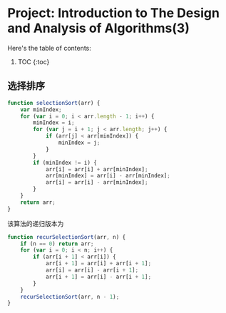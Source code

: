 # Project: Introduction to The Design and Analysis of Algorithms(3)

Here's the table of contents:

1. TOC
{:toc}

## 选择排序

```javascript
function selectionSort(arr) {
    var minIndex;
    for (var i = 0; i < arr.length - 1; i++) {
        minIndex = i;
        for (var j = i + 1; j < arr.length; j++) {
            if (arr[j] < arr[minIndex]) {
                minIndex = j;
            }
        }
        if (minIndex != i) {
            arr[i] = arr[i] + arr[minIndex];
            arr[minIndex] = arr[i] - arr[minIndex];
            arr[i] = arr[i] - arr[minIndex];
        }
    }
    return arr;
}
```

该算法的递归版本为

```javascript
function recurSelectionSort(arr, n) {
    if (n == 0) return arr;
    for (var i = 0; i < n; i++) {
        if (arr[i + 1] < arr[i]) {
            arr[i + 1] = arr[i] + arr[i + 1];
            arr[i] = arr[i] - arr[i + 1];
            arr[i + 1] = arr[i] - arr[i + 1];
        }
    }
    recurSelectionSort(arr, n - 1);
}
```
